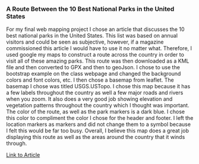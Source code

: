 ### A Route Between the 10 Best National Parks in the United States

For my final web mapping project I chose an article that discusses the 10 best national parks in the United States. This list was based on annual visitors and could be seen as subjective, however, if a magazine commissioned this article I would have to use it no matter what. Therefore, I used google my maps to construct a route across the country in order to visit all of these amazing parks. This route was then downloaded as a KML file and then converted to GPX and then to geoJson. I chose to use the bootstrap example on the class webpage and changed the background colors and font colors, etc. I then chose a basemap from leaflet. The basemap I chose was titled USGS.USTopo. I chose this map because it has a few labels throughout the country as well a few major roads and rivers when you zoom. It also does a very good job showing elevation and vegetation patterns throughout the country which I thought was important. The color of the route, as well as the park markers is a dark blue. I chose this color to compliment the color I chose for the header and footer. I left the location markers as markers and did not change them to a symbol because I felt this would be far too busy. Overall, I believe this map does a great job displaying this route as well as the areas around the country that it winds through.

  <p> <a href="https://www.travelandleisure.com/trip-ideas/national-parks/top-10-national-parks-in-the-us">Link to Article</a></p>
